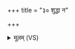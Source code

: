 +++
title = "३० शुद्धा न"

+++
<details><summary>मूलम् (VS)</summary>

शु॒द्धा न॒ आप॑स्त॒न्वे᳡ क्षरन्तु॒ यो नः॒ सेदु॒रप्रि॑ये॒ तं नि द॑ध्मः। प॒वित्रे॑ण पृथिवि॒ मोत्पु॑नामि ॥
</details>
